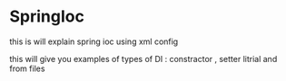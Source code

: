# SpringIoc
this is will explain spring ioc using xml config 

this will give you examples of types of DI : constractor , setter litrial and from files
